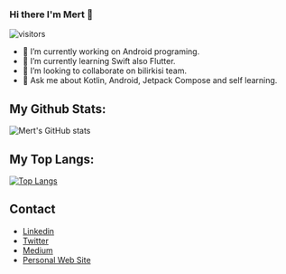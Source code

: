### Hi there I'm Mert 👋

![visitors](https://visitor-badge.glitch.me/badge?page_id=merttoptas.visitor-badge)

- 🔭 I’m currently working on Android programing.
- 🌱 I’m currently learning Swift also Flutter.
- 👯 I’m looking to collaborate on bilirkisi team.
- 💬 Ask me about Kotlin, Android, Jetpack Compose and self learning.

## My Github Stats:
![Mert's GitHub stats](https://github-readme-stats.vercel.app/api?username=merttoptas&show_icons=true&theme=tokyonight) 

## My Top Langs:

[![Top Langs](https://github-readme-stats.vercel.app/api/top-langs/?username=merttoptas&layout=compact)](https://github.com/anuraghazra/github-readme-stats)

## Contact

- [Linkedin](https://www.linkedin.com/in/mertcantoptas/)
- [Twitter](https://twitter.com/Merttoptas)
- [Medium](https://medium.com/@merttoptas34)
- [Personal Web Site](https://merttoptas.com)
